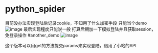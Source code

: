 # python_spider
目前没办法实现登陆后记录cookie，不知用了什么加密手段 只能当个demo
![image](https://user-images.githubusercontent.com/80200569/159008815-9405a751-1305-4f09-afd5-b61ff170b2ec.png)
最后实现程度只能说一般
打算后期加一下模拟登陆并且获取session，免登录操作
#another_demo
![image](https://user-images.githubusercontent.com/80200569/159103849-edd78140-f913-4603-9357-805ad3e50191.png)



这个版本可以用get的方法提交params来实现登陆，借用了小站的API
